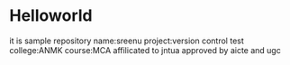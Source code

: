 # Helloworld
it is sample repository
name:sreenu
project:version control test
college:ANMK
course:MCA
affilicated to jntua approved by aicte and ugc
